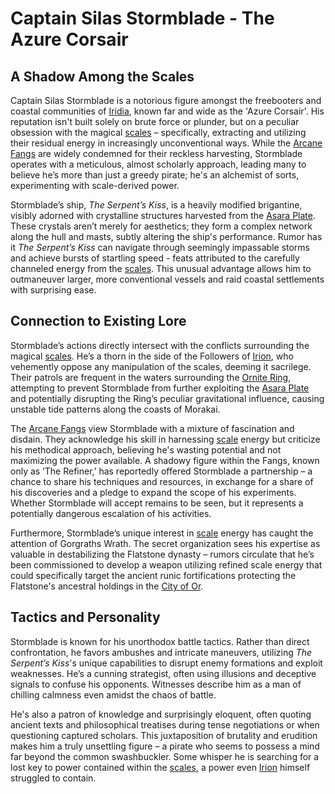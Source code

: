 # Captain Silas Stormblade - The Azure Corsair

## A Shadow Among the Scales

Captain Silas Stormblade is a notorious figure amongst the freebooters and coastal communities of [Iridia](/geography/world/iridia.md), known far and wide as the 'Azure Corsair'. His reputation isn't built solely on brute force or plunder, but on a peculiar obsession with the magical [scales](/geography/landmark/scale.md) – specifically, extracting and utilizing their residual energy in increasingly unconventional ways. While the [Arcane Fangs](/structure/society/factions/arcane-fangs.md) are widely condemned for their reckless harvesting, Stormblade operates with a meticulous, almost scholarly approach, leading many to believe he’s more than just a greedy pirate; he's an alchemist of sorts, experimenting with scale-derived power.

Stormblade’s ship, *The Serpent’s Kiss*, is a heavily modified brigantine, visibly adorned with crystalline structures harvested from the [Asara Plate](/geography/scale/asara-plate.md). These crystals aren’t merely for aesthetics; they form a complex network along the hull and masts, subtly altering the ship's performance. Rumor has it *The Serpent’s Kiss* can navigate through seemingly impassable storms and achieve bursts of startling speed - feats attributed to the carefully channeled energy from the [scales](/geography/landmark/scale.md). This unusual advantage allows him to outmaneuver larger, more conventional vessels and raid coastal settlements with surprising ease.

## Connection to Existing Lore

Stormblade’s actions directly intersect with the conflicts surrounding the magical [scales](/geography/landmark/scale.md). He’s a thorn in the side of the Followers of [Irion](/being/deity/irion.md), who vehemently oppose any manipulation of the scales, deeming it sacrilege. Their patrols are frequent in the waters surrounding the [Ornite Ring](/geography/scale/ornite-ring.md), attempting to prevent Stormblade from further exploiting the [Asara Plate](/geography/scale/asara-plate.md) and potentially disrupting the Ring’s peculiar gravitational influence, causing unstable tide patterns along the coasts of Morakai.

The [Arcane Fangs](/structure/society/factions/arcane-fangs.md) view Stormblade with a mixture of fascination and disdain. They acknowledge his skill in harnessing [scale](/geography/landmark/scale.md) energy but criticize his methodical approach, believing he's wasting potential and not maximizing the power available. A shadowy figure within the Fangs, known only as ‘The Refiner,’ has reportedly offered Stormblade a partnership – a chance to share his techniques and resources, in exchange for a share of his discoveries and a pledge to expand the scope of his experiments. Whether Stormblade will accept remains to be seen, but it represents a potentially dangerous escalation of his activities.

Furthermore, Stormblade’s unique interest in [scale](/geography/landmark/scale.md) energy has caught the attention of Gorgraths Wrath. The secret organization sees his expertise as valuable in destabilizing the Flatstone dynasty – rumors circulate that he’s been commissioned to develop a weapon utilizing refined scale energy that could specifically target the ancient runic fortifications protecting the Flatstone's ancestral holdings in the [City of Or](/geography/settlement/city/city-of-or.md).

## Tactics and Personality

Stormblade is known for his unorthodox battle tactics. Rather than direct confrontation, he favors ambushes and intricate maneuvers, utilizing *The Serpent’s Kiss*'s unique capabilities to disrupt enemy formations and exploit weaknesses. He’s a cunning strategist, often using illusions and deceptive signals to confuse his opponents. Witnesses describe him as a man of chilling calmness even amidst the chaos of battle. 

He's also a patron of knowledge and surprisingly eloquent, often quoting ancient texts and philosophical treatises during tense negotiations or when questioning captured scholars. This juxtaposition of brutality and erudition makes him a truly unsettling figure – a pirate who seems to possess a mind far beyond the common swashbuckler. Some whisper he is searching for a lost key to power contained within the [scales](/geography/landmark/scale.md), a power even [Irion](/being/deity/irion.md) himself struggled to contain.
